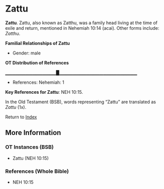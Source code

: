 # Zattu
**Zattu**. 
Zattu, also known as Zatthu, was a family head living at the time of exile and return, mentioned in Nehemiah 10:14 (acai). 
Other forms include: 
*Zatthu*. 




**Familial Relationships of Zattu**


* Gender: male


**OT Distribution of References**

▁▁▁▁▁▁▁▁▁▁▁▁▁▁▁█▁▁▁▁▁▁▁▁▁▁▁▁▁▁▁▁▁▁▁▁▁▁▁
* References: Nehemiah: 1



**Key References for Zattu**: 
NEH 10:15. 


In the Old Testament (BSB), words representing “Zattu” are translated as 
*Zattu* (1x). 




Return to [Index](00-Index.md)

## More Information

### OT Instances (BSB)

* Zattu (NEH 10:15)



### References (Whole Bible)

* NEH 10:15




